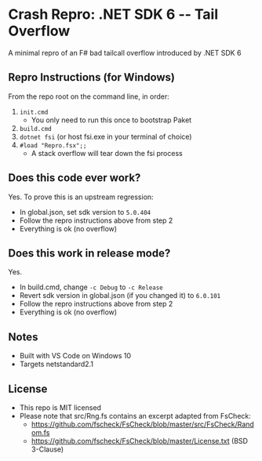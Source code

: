 # Crash Repro: .NET SDK 6 -- Tail Overflow
A minimal repro of an F# bad tailcall overflow introduced by .NET SDK 6

## Repro Instructions (for Windows)
From the repo root on the command line, in order:
1. `init.cmd`
   - You only need to run this once to bootstrap Paket
2. `build.cmd`
3. `dotnet fsi` (or host fsi.exe in your terminal of choice)
4. `#load "Repro.fsx";;`
   - A stack overflow will tear down the fsi process

## Does this code ever work?
Yes. To prove this is an upstream regression:
- In global.json, set sdk version to `5.0.404`
- Follow the repro instructions above from step 2
- Everything is ok (no overflow)

## Does this work in release mode?
Yes.
- In build.cmd, change `-c Debug` to `-c Release`
- Revert sdk version in global.json (if you changed it) to `6.0.101`
- Follow the repro instructions above from step 2
- Everything is ok (no overflow)

## Notes
- Built with VS Code on Windows 10
- Targets netstandard2.1

## License
- This repo is MIT licensed
- Please note that src/Rng.fs contains an excerpt adapted from FsCheck:
  - https://github.com/fscheck/FsCheck/blob/master/src/FsCheck/Random.fs
  - https://github.com/fscheck/FsCheck/blob/master/License.txt (BSD 3-Clause)
